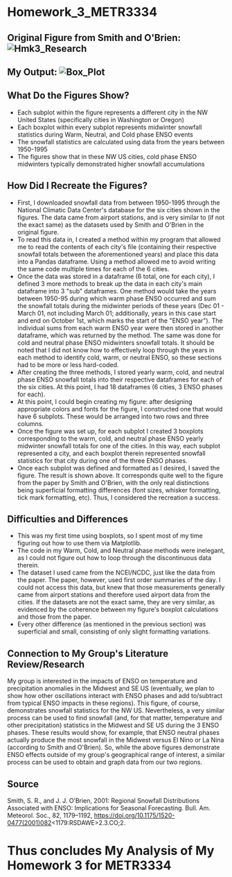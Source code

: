 # Homework_3_METR3334

## Original Figure from Smith and O'Brien: ![Hmk3_Research](https://user-images.githubusercontent.com/89486894/232625730-02b9c3ba-be68-49d9-b9bd-d29f005d039f.png)

## My Output: ![Box_Plot](https://user-images.githubusercontent.com/89486894/232625480-c3065039-4995-49c0-94bf-1b7bba777cb8.png)

## What Do the Figures Show?
* Each subplot within the figure represents a different city in the NW United States (specifically cities in Washington or Oregon)
* Each boxplot within every subplot represents midwinter snowfall statistics during Warm, Neutral, and Cold phase ENSO events
* The snowfall statistics are calculated using data from the years between 1950-1995
* The figures show that in these NW US cities, cold phase ENSO midwinters typically demonstrated higher snowfall accumulations

## How Did I Recreate the Figures?
* First, I downloaded snowfall data from between 1950-1995 through the National Climatic Data Center's database for the six cities shown in the figures. The data came from airport stations, and is very similar to (if not the exact same) as the datasets used by Smith and O'Brien in the original figure.
* To read this data in, I created a method within my program that allowed me to read the contents of each city's file (containing their respective snowfall totals between the aforementioned years) and place this data into a Pandas dataframe. Using a method allowed me to avoid writing the same code multiple times for each of the 6 cities.
* Once the data was stored in a dataframe (6 total, one for each city), I defined 3 more methods to break up the data in each city's main dataframe into 3 "sub" dataframes. One method would take the years between 1950-95 during which warm phase ENSO occurred and sum the snowfall totals during the midwinter periods of these years (Dec 01 - March 01, not including March 01; additionally, years in this case start and end on October 1st, which marks the start of the "ENSO year"). The individual sums from each warm ENSO year were then stored in another dataframe, which was returned by the method. The same was done for cold and neutral phase ENSO midwinters snowfall totals. It should be noted that I did not know how to effectively loop through the years in each method to identify cold, warm, or neutral ENSO, so these sections had to be more or less hard-coded.
* After creating the three methods, I stored yearly warm, cold, and neutral phase ENSO snowfall totals into their respective dataframes for each of the six cities. At this point, I had 18 dataframes (6 cities, 3 ENSO phases for each).
* At this point, I could begin creating my figure: after designing appropriate colors and fonts for the figure, I constructed one that would have 6 subplots. These would be arranged into two rows and three columns.
* Once the figure was set up, for each subplot I created 3 boxplots corresponding to the warm, cold, and neutral phase ENSO yearly midwinter snowfall totals for one of the cities. In this way, each subplot represented a city, and each boxplot therein represented snowfall statistics for that city during one of the three ENSO phases.
* Once each subplot was defined and formatted as I desired, I saved the figure. The result is shown above. It corresponds quite well to the figure from the paper by Smith and O'Brien, with the only real distinctions being superficial formatting differences (font sizes, whisker formatting, tick mark formatting, etc). Thus, I considered the recreation a success.

## Difficulties and Differences
* This was my first time using boxplots, so I spent most of my time figuring out how to use them via Matplotlib.
* The code in my Warm, Cold, and Neutral phase methods were inelegant, as I could not figure out how to loop through the discontinuous data therein.
* The dataset I used came from the NCEI/NCDC, just like the data from the paper. The paper, however, used first order summaries of the day. I could not access this data, but knew that those measurements generally came from airport stations and therefore used airport data from the cities. If the datasets are not the exact same, they are very similar, as evidenced by the coherence between my figure's boxplot calculations and those from the paper.
* Every other difference (as mentioned in the previous section) was superficial and small, consisting of only slight formatting variations.

## Connection to My Group's Literature Review/Research
My group is interested in the impacts of ENSO on temperature and precipitation anomalies in the Midwest and SE US (eventually, we plan to show how other oscillations interact with ENSO phases and add to/subtract from typical ENSO impacts in these regions). This figure, of course, demonstrates snowfall statistics for the NW US. Nevertheless, a very similar process can be used to find snowfall (and, for that matter, temperature and other precipitation) statistics in the Midwest and SE US during the 3 ENSO phases. These results would show, for example, that ENSO neutral phases actually produce the most snowfall in the Midwest versus El Nino or La Nina (according to Smith and O'Brien). So, while the above figures demonstrate ENSO effects outside of my group's geographical range of interest, a similar process can be used to obtain and graph data from our two regions.

## Source
Smith, S. R., and J. J. O’Brien, 2001: Regional Snowfall Distributions Associated with ENSO: Implications for Seasonal Forecasting. Bull. Am. Meteorol. Soc., 82, 1179–1192, https://doi.org/10.1175/1520-0477(2001)082<1179:RSDAWE>2.3.CO;2. 

# Thus concludes My Analysis of My Homework 3 for METR3334
